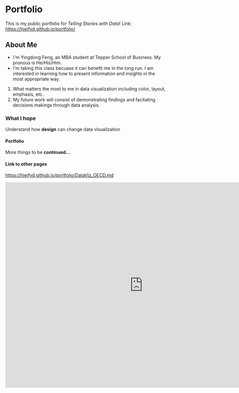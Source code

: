 # Portfolio
This is my public portfolio for *Telling Stories with Data*!
Link: https://hieifyd.github.io/portfolio/

## About Me
* I'm Yingdong Feng, an MBA student at Tepper School of Business. My pronous is He/His/Him.
* I'm taking this class becuase it can benefit me in the long run. I am interested in learning how to present information and insights in the most appropriate way.

1. What matters the most to me in data visualization including color, layout, emphasis, etc.
1. My future work will consist of demonstrating findings and facitating decisions makings through data analysis.

### What I hope 
Understand how __design__ can change data visualization

#### Portfolio
More things to be __continued...__

#### Link to other pages

https://hieifyd.github.io/portfolio/DataViz_OECD.md



<iframe src="https://data.oecd.org/chart/5OWj" width="860" height="645" style="border: 0" mozallowfullscreen="true" webkitallowfullscreen="true" allowfullscreen="true"><a href="https://data.oecd.org/chart/5OWj" target="_blank">OECD Chart: General government debt, Total, % of GDP, Annual, 2015</a></iframe>
